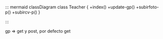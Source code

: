 
::: mermaid
classDiagram
    class Teacher {
    +index()
    +update-gp()
    +subirfoto-p()
    +subircv-p()
    }

:::

gp => get y post, por defecto get